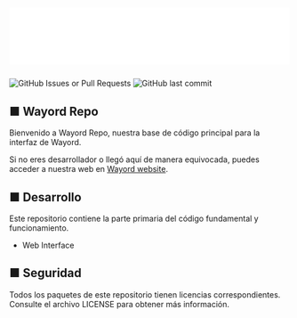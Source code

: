 # ![Wayord Logo](./src/img/wayord-transparent-white.png)

![GitHub Issues or Pull Requests](https://img.shields.io/github/issues/iDorrD/wayord-web?style=for-the-badge&label=ISSUES&labelColor=%23000&color=%230128ff)
![GitHub last commit](https://img.shields.io/github/last-commit/iDorrD/wayord-web?display_timestamp=committer&style=for-the-badge&label=LAST%20COMMIT&labelColor=%23000&color=%230128ff)



## ■ Wayord Repo

Bienvenido a Wayord Repo, nuestra base de código principal para la interfaz de Wayord.

Si no eres desarrollador o llegó aquí de manera equivocada, puedes acceder a nuestra web en [Wayord website](https://wayord.vercel.app).

## ■ Desarrollo

Este repositorio contiene la parte primaria del código fundamental y funcionamiento.

- Web Interface

## ■ Seguridad

Todos los paquetes de este repositorio tienen licencias correspondientes. Consulte el archivo LICENSE para obtener más información.

